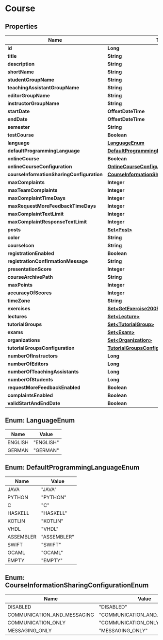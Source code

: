 

# Course


## Properties

| Name | Type | Description | Notes |
|------------ | ------------- | ------------- | -------------|
|**id** | **Long** |  |  [optional] |
|**title** | **String** |  |  [optional] |
|**description** | **String** |  |  [optional] |
|**shortName** | **String** |  |  [optional] |
|**studentGroupName** | **String** |  |  [optional] |
|**teachingAssistantGroupName** | **String** |  |  [optional] |
|**editorGroupName** | **String** |  |  [optional] |
|**instructorGroupName** | **String** |  |  [optional] |
|**startDate** | **OffsetDateTime** |  |  [optional] |
|**endDate** | **OffsetDateTime** |  |  [optional] |
|**semester** | **String** |  |  [optional] |
|**testCourse** | **Boolean** |  |  [optional] |
|**language** | [**LanguageEnum**](#LanguageEnum) |  |  [optional] |
|**defaultProgrammingLanguage** | [**DefaultProgrammingLanguageEnum**](#DefaultProgrammingLanguageEnum) |  |  [optional] |
|**onlineCourse** | **Boolean** |  |  [optional] |
|**onlineCourseConfiguration** | [**OnlineCourseConfiguration**](OnlineCourseConfiguration.md) |  |  [optional] |
|**courseInformationSharingConfiguration** | [**CourseInformationSharingConfigurationEnum**](#CourseInformationSharingConfigurationEnum) |  |  [optional] |
|**maxComplaints** | **Integer** |  |  [optional] |
|**maxTeamComplaints** | **Integer** |  |  [optional] |
|**maxComplaintTimeDays** | **Integer** |  |  [optional] |
|**maxRequestMoreFeedbackTimeDays** | **Integer** |  |  [optional] |
|**maxComplaintTextLimit** | **Integer** |  |  [optional] |
|**maxComplaintResponseTextLimit** | **Integer** |  |  [optional] |
|**posts** | [**Set&lt;Post&gt;**](Post.md) |  |  [optional] |
|**color** | **String** |  |  [optional] |
|**courseIcon** | **String** |  |  [optional] |
|**registrationEnabled** | **Boolean** |  |  [optional] |
|**registrationConfirmationMessage** | **String** |  |  [optional] |
|**presentationScore** | **Integer** |  |  [optional] |
|**courseArchivePath** | **String** |  |  [optional] |
|**maxPoints** | **Integer** |  |  [optional] |
|**accuracyOfScores** | **Integer** |  |  [optional] |
|**timeZone** | **String** |  |  [optional] |
|**exercises** | [**Set&lt;GetExercise200Response&gt;**](GetExercise200Response.md) |  |  [optional] |
|**lectures** | [**Set&lt;Lecture&gt;**](Lecture.md) |  |  [optional] |
|**tutorialGroups** | [**Set&lt;TutorialGroup&gt;**](TutorialGroup.md) |  |  [optional] |
|**exams** | [**Set&lt;Exam&gt;**](Exam.md) |  |  [optional] |
|**organizations** | [**Set&lt;Organization&gt;**](Organization.md) |  |  [optional] |
|**tutorialGroupsConfiguration** | [**TutorialGroupsConfiguration**](TutorialGroupsConfiguration.md) |  |  [optional] |
|**numberOfInstructors** | **Long** |  |  [optional] |
|**numberOfEditors** | **Long** |  |  [optional] |
|**numberOfTeachingAssistants** | **Long** |  |  [optional] |
|**numberOfStudents** | **Long** |  |  [optional] |
|**requestMoreFeedbackEnabled** | **Boolean** |  |  [optional] |
|**complaintsEnabled** | **Boolean** |  |  [optional] |
|**validStartAndEndDate** | **Boolean** |  |  [optional] |



## Enum: LanguageEnum

| Name | Value |
|---- | -----|
| ENGLISH | &quot;ENGLISH&quot; |
| GERMAN | &quot;GERMAN&quot; |



## Enum: DefaultProgrammingLanguageEnum

| Name | Value |
|---- | -----|
| JAVA | &quot;JAVA&quot; |
| PYTHON | &quot;PYTHON&quot; |
| C | &quot;C&quot; |
| HASKELL | &quot;HASKELL&quot; |
| KOTLIN | &quot;KOTLIN&quot; |
| VHDL | &quot;VHDL&quot; |
| ASSEMBLER | &quot;ASSEMBLER&quot; |
| SWIFT | &quot;SWIFT&quot; |
| OCAML | &quot;OCAML&quot; |
| EMPTY | &quot;EMPTY&quot; |



## Enum: CourseInformationSharingConfigurationEnum

| Name | Value |
|---- | -----|
| DISABLED | &quot;DISABLED&quot; |
| COMMUNICATION_AND_MESSAGING | &quot;COMMUNICATION_AND_MESSAGING&quot; |
| COMMUNICATION_ONLY | &quot;COMMUNICATION_ONLY&quot; |
| MESSAGING_ONLY | &quot;MESSAGING_ONLY&quot; |



